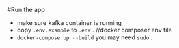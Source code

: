 #Run the app

- make sure kafka container is running
- copy `.env.example` to `.env` . //docker composer env file
- `docker-compose up --build` you may need `sudo` .
